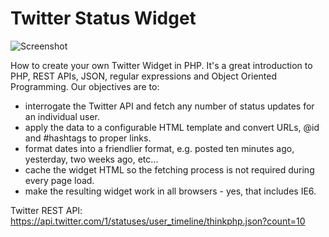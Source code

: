 Twitter Status Widget
=====================

![Screenshot](http://farm6.static.flickr.com/5241/5362879371_b8bbb3e467_b.jpg)

How to create your own Twitter Widget in PHP. It's a great introduction to PHP, REST APIs, JSON, regular expressions and
Object Oriented Programming. Our objectives are to:

- interrogate the Twitter API and fetch any number of status updates for an individual user.
- apply the data to a configurable HTML template and convert URLs, @id and #hashtags to proper links.
- format dates into a friendlier format, e.g. posted ten minutes ago, yesterday, two weeks ago, etc...
- cache the widget HTML so the fetching process is not required during every page load.
- make the resulting widget work in all browsers - yes, that includes IE6.

Twitter REST API: https://api.twitter.com/1/statuses/user_timeline/thinkphp.json?count=10
